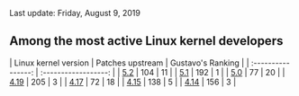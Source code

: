 Last update: Friday, August 9, 2019

## Among the most active Linux kernel developers

| Linux kernel version | Patches upstream | Gustavo's Ranking |
| :----------------: | :------------------: |
| [5.2](https://lwn.net/Articles/791606/) | 104  |  11 |
| [5.1](https://lwn.net/Articles/786638/) | 192  |   1 |
| [5.0](https://lwn.net/Articles/780271/) | 77   |  20 |
| [4.19](https://lwn.net/Articles/767635/) | 205  |  3  |
| [4.17](https://lwn.net/Articles/756031/) |  72  |  18 |
| [4.15](https://lwn.net/Articles/742672/) | 138 |  5 |
| [4.14](https://lwn.net/Articles/736578/) | 156  |  3 |
